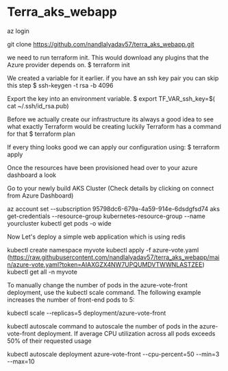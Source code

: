 # Terra_aks_webapp

az login


git clone https://github.com/nandlalyadav57/terra_aks_webapp.git


we need to run terraform init. This would download any plugins that the Azure provider depends on.
$ terraform init



We created a variable for it earlier. if you have an ssh key pair you can skip this step
$ ssh-keygen -t rsa -b 4096

Export the key into an environment variable.
$ export TF_VAR_ssh_key=$( cat ~/.ssh/id_rsa.pub)



Before we actually create our infrastructure its always a good idea to see what exactly Terraform would be creating luckily Terraform has a command for that
$ terraform plan



If every thing looks good we can apply our configuration using:
$ terraform apply


Once the resources have been provisioned head over to your azure dashboard a look


Go to your newly build AKS Cluster  (Check details by clicking on connect from Azure Dashboard)

az account set --subscription 95798dc6-679a-4a59-914e-6dsdgfsd74
aks get-credentials --resource-group kubernetes-resource-group --name yourcluster
kubectl get pods -o wide


Now Let's deploy a simple web application which is using redis

kubectl create namespace myvote
kubectl apply -f azure-vote.yaml  (https://raw.githubusercontent.com/nandlalyadav57/terra_aks_webapp/main/azure-vote.yaml?token=AIAXGZX4NW7UPQUMDVTWWNLASTZEE)
kubectl get all -n myvote


To manually change the number of pods in the azure-vote-front deployment, 
use the kubectl scale command. The following example increases the number of front-end pods to 5:

kubectl scale --replicas=5 deployment/azure-vote-front


kubectl autoscale command to autoscale the number of pods in the azure-vote-front deployment. 
If average CPU utilization across all pods exceeds 50% of their requested usage

kubectl autoscale deployment azure-vote-front --cpu-percent=50 --min=3 --max=10








 
